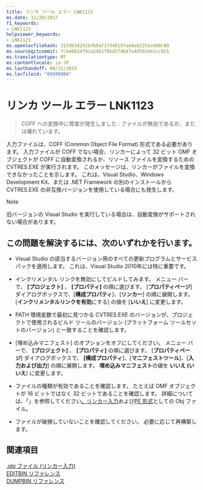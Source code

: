 ```yaml
---
title: リンカ ツール エラー LNK1123
ms.date: 12/29/2017
f1_keywords:
- LNK1123
helpviewer_keywords:
- LNK1123
ms.openlocfilehash: 31fd634291bfb0af17348197ae8a6225ac490c89
ms.sourcegitcommit: fcb48824f9ca24b1f8bd37d647a4d592de1cc925
ms.translationtype: MT
ms.contentlocale: ja-JP
ms.lasthandoff: 08/15/2019
ms.locfileid: "69509904"
---
```

# <a name="linker-tools-error-lnk1123"></a>リンカ ツール エラー LNK1123

> COFF への変換中に障害が発生しました : ファイルが無効であるか、または壊れています。

入力ファイルは、COFF (Common Object File Format) 形式である必要があります。 入力ファイルが COFF でない場合、リンカーによって 32 ビット OMF オブジェクトが COFF に自動変換されるか、リソース ファイルを変換するための CVTRES.EXE が実行されます。 このメッセージは、リンカーがファイルを変換できなかったことを示します。 これは、Visual Studio、Windows Development Kit、または .NET Framework の別のインストールから CVTRES.EXE の非互換バージョンを使用している場合にも発生します。

> [!NOTE]
> 旧バージョンの Visual Studio を実行している場合は、自動変換がサポートされない場合があります。

## <a name="to-fix-the-problem"></a>この問題を解決するには、次のいずれかを行います。

- Visual Studio の該当するバージョン用のすべての更新プログラムとサービス パックを適用します。 これは、Visual Studio 2010年には特に重要です。

- インクリメンタル リンクを無効にしてビルドしてみます。 メニュー バーで、 **[プロジェクト]** 、 **[プロパティ]** の順に選びます。 [**プロパティページ**] ダイアログボックスで、[**構成プロパティ**]、[**リンカー**] の順に展開します。 [**インクリメンタルリンクを有効**にする] の値を [**いいえ**] に変更します。

- PATH 環境変数で最初に見つかる CVTRES.EXE のバージョンが、プロジェクトで使用されるビルド ツールのバージョン (プラットフォーム ツールセットのバージョン) と一致することを確認します。

- [埋め込みマニフェスト] のオプションをオフにしてください。 メニュー バーで、 **[プロジェクト]** 、 **[プロパティ]** の順に選びます。 [**プロパティページ**] ダイアログボックスで、 **[構成プロパティ**]、[**マニフェストツール**]、[**入力および出力**] の順に展開します。 **埋め込みマニフェスト**の値を **いいえ (いいえ**) に変更します。

- ファイルの種類が有効であることを確認します。 たとえば OMF オブジェクトが 16 ビットではなく 32 ビットであることを確認します。 詳細については、「」を参照してください[。リンカー入力](../../build/reference/dot-obj-files-as-linker-input.md)および[PE 形式](/windows/win32/Debug/pe-format)としての Obj ファイル。

- ファイルが破損していないことを確認してください。 必要に応じて再構築します。

## <a name="see-also"></a>関連項目

[.obj ファイル (リンカー入力)](../../build/reference/dot-obj-files-as-linker-input.md)<br/>
[EDITBIN リファレンス](../../build/reference/editbin-reference.md)<br/>
[DUMPBIN リファレンス](../../build/reference/dumpbin-reference.md)
